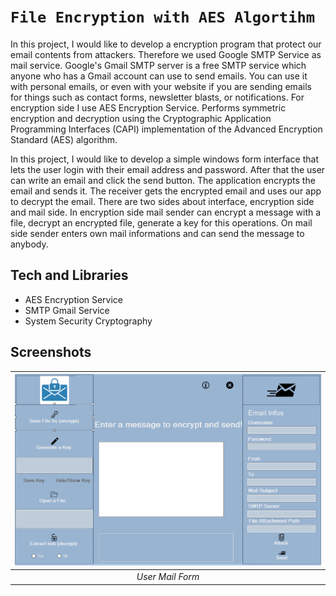 
# `File Encryption with AES Algortihm`
In this project, I would like to develop a encryption program that protect our email contents 
from attackers. Therefore we used Google SMTP Service as mail service. Google's Gmail 
SMTP server is a free SMTP service which anyone who has a Gmail account can use to send 
emails. You can use it with personal emails, or even with your website if you are sending 
emails for things such as contact forms, newsletter blasts, or notifications.
For encryption side I use AES Encryption Service. Performs symmetric encryption and 
decryption using the Cryptographic Application Programming Interfaces (CAPI) 
implementation of the Advanced Encryption Standard (AES) algorithm.

In this project, I would like to develop a simple windows form interface that lets the user 
login with their email address and password. After that the user can write an email and click 
the send button. The application encrypts the email and sends it. The receiver gets the 
encrypted email and uses our app to decrypt the email. There are two sides about interface, 
encryption side and mail side. In encryption side mail sender can encrypt a message with a
file, decrypt an encrypted file, generate a key for this operations. On mail side sender enters 
own mail informations and can send the message to anybody.

## Tech and Libraries

- AES Encryption Service
- SMTP Gmail Service
- System Security Cryptography


## Screenshots
| ![form](WindowsFormsApp3/screen-shots/form.png) |
| :--:|
| *User Mail Form* |